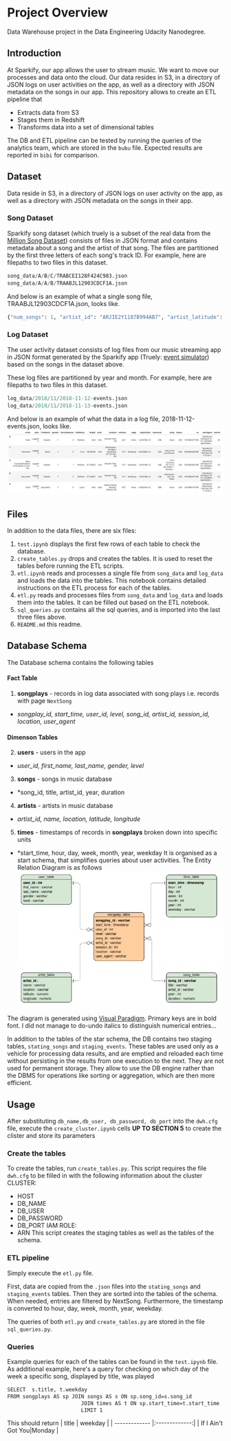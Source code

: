# Project Overview

Data Warehouse project in the Data Engineering Udacity Nanodegree.  

## Introduction

At Sparkify, our app allows the user to stream music. We want to move our processes and data onto the cloud. Our data resides in S3, in a directory of JSON logs on user activities on the app, as well as a directory with JSON metadata on the songs in our app. This repository allows to create an ETL pipeline that 
 - Extracts data from S3
 - Stages them in Redshift
 - Transforms data into a set of dimensional tables
 
 The DB and ETL pipeline can be tested by running the queries of the analytics team, which are stored in the ``` bubu ``` file. Expected results are reported in ```bibi``` for comparison.

## Dataset
Data reside in S3, in a directory of JSON logs on user activity on the app, as well as a directory with JSON metadata on the songs in their app. 

### Song Dataset
Sparkify song dataset (which truely is a subset of the real data from the [Million Song Dataset](http://millionsongdataset.com/)) consists of files in JSON format and contains metadata about a song and the artist of that song. The files are partitioned by the first three letters of each song's track ID. For example, here are filepaths to two files in this dataset.
```python
song_data/A/B/C/TRABCEI128F424C983.json
song_data/A/A/B/TRAABJL12903CDCF1A.json
```
And below is an example of what a single song file, TRAABJL12903CDCF1A.json, looks like.
```python
{"num_songs": 1, "artist_id": "ARJIE2Y1187B994AB7", "artist_latitude": null, "artist_longitude": null, "artist_location": "", "artist_name": "Line Renaud", "song_id": "SOUPIRU12A6D4FA1E1", "title": "Der Kleine Dompfaff", "duration": 152.92036, "year": 0}
```
### Log Dataset
The user activity dataset consists of log files from our music streaming app in JSON format generated by the Sparkify app (Truely: [event simulator](https://github.com/Interana/eventsim)) based on the songs in the dataset above. 

These log files are partitioned by year and month. For example, here are filepaths to two files in this dataset.
```python
log_data/2018/11/2018-11-12-events.json
log_data/2018/11/2018-11-13-events.json
```
And below is an example of what the data in a log file, 2018-11-12-events.json, looks like.
![alt text](./log-data.png)

## Files 
In addition to the data files, there are six files:
1. ```test.ipynb``` displays the first few rows of each table to check the database.
2. ```create_tables.py``` drops and creates the tables. It is used to reset the tables before running the ETL scripts.
3. ```etl.ipynb``` reads and processes a single file from ```song_data``` and ```log_data``` and loads the data into the tables. This notebook contains detailed instructions on the ETL process for each of the tables.
4. ```etl.py``` reads and processes files from ```song_data``` and ```log_data``` and loads them into the tables. It can be filled out based on the ETL notebook.
5. ```sql_queries.py``` contains all the sql queries, and is imported into the last three files above.
6. ```README.md``` this readme.


## Database Schema
The Database schema contains the following tables
#### Fact Table 
1. **songplays** - records in log data associated with song plays i.e. records with page ```NextSong```
* *songplay_id, start_time, user_id, level, song_id, artist_id, session_id, location, user_agent*
#### Dimenson Tables
2. **users** - users in the app 
* *user_id, first_name, last_name, gender, level*
3. **songs** - songs in music database
* *song_id, title, artist_id, year, duration
4. **artists** - artists in music database
* *artist_id, name, location, latitude, longitude*
5. **times** - timestamps of records in **songplays** broken down into specific units
* *start_time, hour, day, week, month, year, weekday
It is organised as a start schema, that simplifies queries about user activities. The Entity Relation Diagram is as follows
![alt text](./sparkify_schema_2.png)

The diagram is generated using [Visual Paradigm](https://online.visual-paradigm.com/diagrams/features/erd-tool/). Primary keys are in bold font. I did not manage to do-undo italics to distinguish numerical entries...

In addition to the tables of the star schema, the DB contains two staging tables, ```stating_songs``` and ```staging_events```. These tables are used only as a vehicle for processing data results, and are emptied and reloaded each time without persisting in the results from one execution to the next. They are not used for permanent storage. They allow to use the DB engine rather than the DBMS for operations like sorting or aggregation, which are then more efficient.

## Usage
After substituting ```db_name,db_user, db_password, db_port``` into the ```dwh.cfg``` file, execute the ```create_cluster.ipynb``` cells **UP TO SECTION 5** to create the clister and store its parameters 
### Create the tables
To create the tables, run ```create_tables.py```. This script requires the file ```dwh.cfg``` to be filled in with the following information about the cluster
CLUSTER:
 - HOST
 - DB_NAME
 - DB_USER
 - DB_PASSWORD
 - DB_PORT
IAM ROLE:
 - ARN
This script creates the staging tables as well as the tables of the schema.

### ETL pipeline

Simply execute the ```etl.py``` file.

First, data are copied from the ```.json``` files into the ```stating_songs``` and ```staging_events``` tables. Then they are sorted into the tables of the schema. When needed, entries are filtered by NextSong. Furthermore, the timestamp is converted to hour, day, week, month, year, weekday.


The queries of both ```etl.py``` and ```create_tables.py``` are stored in the file ```sql_queries.py```.


### Queries
Example queries for each of the tables can be found in the ```test.ipynb``` file. As additional example, here's a query for checking on which day of the week a specific song, displayed by title, was played
```
SELECT  s.title, t.weekday 
FROM songplays AS sp JOIN songs AS s ON sp.song_id=s.song_id
                        JOIN times AS t ON sp.start_time=t.start_time
                        LIMIT 1
```
This should return 
| title         | weekday       |
| ------------- |:-------------:| 
| If I Ain't Got You|Monday              |
